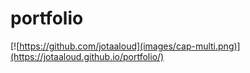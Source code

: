 # portfolio
[![https://github.com/jotaaloud](images/cap-multi.png)](https://jotaaloud.github.io/portfolio/)
